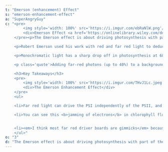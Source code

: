 ```yaml
---
t: "Emerson (enhancement) Effect"
s: "emerson-enhancement-effect"
a: "SuperAngryGuy"
c: "<pre>
        <img style='width: 100%' src='https://i.imgur.com/ebRaNlW.png'/>
        <div>Emerson Effect <a href='https://onlinelibrary.wiley.com/doi/am-pdf/10.1111/pce.13730'>(source)</a></div>
    </pre><p>The Emerson effect is about driving photosynthesis with part of the light PAR (400-680nm in this case), and part of the light far red color (700nm-740nm or so wavelength), <em>which combined can result in photosynthesis rates higher than normal</em>.

    <p>Robert Emerson used his work with red and far red light to deduce that there must be <b><a href='https://en.wikipedia.org/wiki/Photosystem'>two photosystems</a>, called photosystem I (PSI) and photosystem II (PSII)</b>. These are named in the order of discovery, but for photosynthesis the process starts with the PSII first.</p>

    <p>Monochromatic light has a sharp drop off in photosynthesis at 680nm or so (red drop effect), but <b>this does not happen if far red light is added</b> with about 720nm being most efficient in driving additional photosynthesis.</p>

    <p class='quote'>Adding far-red photons (up to 40%) to a background of shorter wavelength photons <b>caused an increase in canopy photosynthesis equal to adding 400-700nm photons</b>. Far-red alone minimally increased photosynthesis. This indicates that far-red photons are equally efficient at driving canopy photosynthesis when acting synergistically with traditionally defined photosynthetic photons.These results suggest that farred photons (701-750 nm) should be included in the definition of photosynthetically active radiation.<i>Shuyang Zhen and Bruce Bugbee, <a href='https://onlinelibrary.wiley.com/doi/am-pdf/10.1111/pce.13730'>Far-red photons have equivalent efficiency to traditional photosynthetic photons</a>.</i></p>

    <h3>Key Takeaways</h3>
    <pre>
        <img style='width: 100%' src='https://i.imgur.com/THvJ1Lc.jpeg'/>
        <div>The Emerson Enhancement Effect</div>
    </pre>
    <ul>

    <li>Far red light can drive the PSI independently of the PSII, and PAR is more efficient with the PSII while not as well excited with the PSI. Basically how the Emerson effect works is <b>freeing up electrons between the PSI and PSII</b> by driving them more efficiently in parallel, and <em>photosynthesis becomes more efficient as a result</em>.</li>

    <li>You can see this <b>jamming of electrons</b> in chlorophyll fluorescence shots with proteins associated with the PSII and much less fluorescence associated with the PSI (the single 750nm hump). Higher fluorescence means lower photosynthesis efficiency. </li>


    <li><em>I think most far red driver boards are gimmicks</em> because they are likely not putting out enough far red light to make a noticeable difference.</li>
    </ul>"
o: "3"
d: "The Emerson effect is about driving photosynthesis with part of the light PAR (400-680nm in this case), and part of the light far red (700nm-740nm or so), combined can result in photosynthesis rates higher than normal."
---
```

